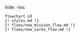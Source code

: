 hide:
    -toc

```mermaid
flowchart LR
{! styles.md !}
{! flows/new_mission_flow.md !}
{! flows/new_sarex_flow.md !}
```
